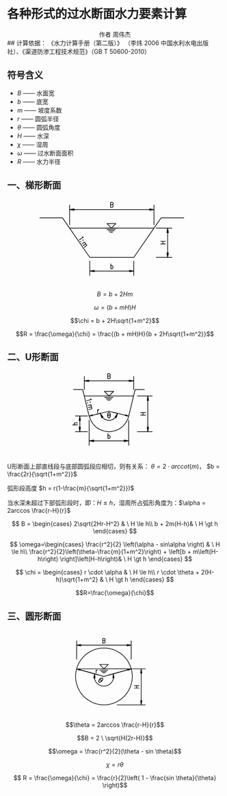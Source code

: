 # 各种形式的过水断面水力要素计算

<center class="author"> 作者 周伟杰 </center>
## 计算依据：
《水力计算手册（第二版）》 （李炜 2006 中国水利水电出版社）、《渠道防渗工程技术规范》（GB T 50600-2010）

## 符号含义
* $B$ —— 水面宽
* $b$ —— 底宽
* $m$ —— 坡度系数
* $r$ —— 圆弧半径
* $\theta$ —— 圆弧角度
* $H$ —— 水深
* $\chi$ —— 湿周
* $\omega$ —— 过水断面面积
* $R$ —— 水力半径

## 一、梯形断面

<center><svg xmlns="http://www.w3.org/2000/svg" width="389.899" height="200" viewBox="0 0 292.424 150"><g clip-path="url(#cp0)"><path stroke-width="1.090908" stroke-linecap="round" stroke-linejoin="round" fill="none" stroke="#000" d="M14.455 33.545h39.818l48 69.273H179.455l48-69.273h39.818M66.818 51.545H214.91M130.09 51.545h19.637M132.545 54h14.728M135 56.455h9.818M137.455 58.91h4.909M66.818 45.818V11.182M214.91 45.818V11.182M74.727 19.09h132.546"/><path d="M74.727 17.727v2.728l-7.909-1.364z"/><path stroke-width="1.090908" stroke-linecap="round" stroke-linejoin="round" fill="none" stroke="#000" d="M74.727 17.727v2.728l-7.909-1.364z"/><path d="M207.273 17.727v2.728l7.636-1.364z"/><path stroke-width="1.090908" stroke-linecap="round" stroke-linejoin="round" fill="none" stroke="#000" d="M207.273 17.727v2.728l7.636-1.364zM141.545 10.636l1.091.546.273.273.273.818v1.363l-.273.819-.273.272-1.09.546h-3V6.545h3l1.09.546.273.273.273.818V9l-.273.818-.273.546-1.09.272h-3M130.09 51.545h21.546M148.09 43.636h-15.817l7.909 7.91 7.909-7.91M218.727 102.818h27.818M218.727 51.545h27.818M238.91 94.91V59.454"/><path d="M237.545 94.91h2.728l-1.364 7.908z"/><path stroke-width="1.090908" stroke-linecap="round" stroke-linejoin="round" fill="none" stroke="#000" d="M237.545 94.91h2.728l-1.364 7.908z"/><path d="M237.545 59.455h2.728l-1.364-7.91z"/><path stroke-width="1.090908" stroke-linecap="round" stroke-linejoin="round" fill="none" stroke="#000" d="M237.545 59.455h2.728l-1.364-7.91zM235.09 79.364h-8.454M226.636 74.727h8.455M230.455 79.364v-4.637M102.273 109.364v25.09M179.455 109.364v25.09M110.182 126.818h61.636"/><path d="M110.182 125.455v2.454l-7.91-1.09z"/><path stroke-width="1.090908" stroke-linecap="round" stroke-linejoin="round" fill="none" stroke="#000" d="M110.182 125.455v2.454l-7.91-1.09z"/><path d="M171.818 125.455v2.454l7.637-1.09z"/><path stroke-width="1.090908" stroke-linecap="round" stroke-linejoin="round" fill="none" stroke="#000" d="M171.818 125.455v2.454l7.637-1.09zM139.09 122.727v-8.454M139.09 118.364l.546-.819.546-.272h1.09l.546.272.818.819.273 1.363v.818l-.273 1.091-.818.819-.545.272h-1.091l-.546-.272-.545-.819M88.636 67.09l.546.274h1.636l-7.09 4.909M90.818 72.273h-.545l-.273.545h.545l.273-.545M86.727 75h-.545v.545h.273l.272-.545M88.636 79.09l4.637-3M91.91 76.91h1.635l.546.272.545.818.273.818-.818 1.091-3.546 2.182M94.09 79.91h1.365l.818.272.545.818v.818l-.818.818-3.273 2.455"/></g></svg></center>

$$B = b + 2Hm$$

$$\omega = (b + mH)H$$

$$\chi = b + 2H\sqrt{1+m^2}$$

$$R = \frac{\omega}{\chi} = \frac{(b + mH)H}{b + 2H\sqrt{1+m^2}}$$

## 二、U形断面

<center><svg xmlns="http://www.w3.org/2000/svg" width="225" height="200" viewBox="0 0 168.75 150"><g clip-path="url(#cp0)"><path stroke-width="1.125" stroke-linecap="round" stroke-linejoin="bevel" fill="none" stroke="#000" d="M39.094 80.531l1.406 4.781 2.25 4.5 2.813 4.22 3.093 3.656 3.938 3.374 4.218 2.532 4.5 1.969 4.782 1.406 5.062.844h5.063l5.062-.844 4.781-1.406 4.5-1.97 4.22-2.53 3.937-3.375 3.094-3.657 2.812-4.219 2.25-4.5 1.406-4.78"/><path stroke-width="1.125" stroke-linecap="round" stroke-linejoin="round" fill="none" stroke="#000" d="M11.25 34.125h16.313l11.25 46.406M135.844 34.125H119.53l-11.25 46.406M117 45.375H30.375M63.563 45.375H83.25M66.094 47.906H81M68.625 50.438h9.844M70.875 52.688h5.063M63.563 45.375H85.5M81.844 37.219H65.53l8.156 8.156 8.157-8.156M58.219 75.75l-7.594 1.969M88.875 75.75l-7.594-1.687"/><path stroke-width="1.125" stroke-linecap="round" stroke-linejoin="bevel" fill="none" stroke="#000" d="M62.156 82.781l2.813 2.532L68.344 87l3.375.844h3.937L79.031 87l3.375-1.687 2.813-2.532"/><path d="M61.031 83.625l2.25-1.406-5.062-6.469z"/><path stroke-width="1.125" stroke-linecap="round" stroke-linejoin="bevel" fill="none" stroke="#000" d="M61.031 83.625l2.25-1.406-5.062-6.469z"/><path d="M84.094 82.219l2.25 1.406 2.531-7.875z"/><path stroke-width="1.125" stroke-linecap="round" stroke-linejoin="bevel" fill="none" stroke="#000" d="M84.094 82.219l2.25 1.406 2.531-7.875z"/><path stroke-width="1.125" stroke-linecap="round" stroke-linejoin="round" fill="none" stroke="#000" d="M73.688 83.906h-.563l-.281-.281-.563-.281L72 82.78l-.281-.281v-.563l-.281-.562-.282-.844v-3.094l.281-.843.282-.282v-.562l.562-.563.563-.843h.281l.562-.282.563.282.563.281.28.562.563.563v.562l.282.563.28.844V79.687l-.28.844v.844l-.282.562-.281.844-.562.563-.282.281-.281.281h-.562l-.844-.281-.563-.563L72 82.5l-.281-.844v-.562l-.281-.844v-1.688l.28-1.125v-1.125L72 75.75l.562-.844.563-.562.281-.282h.281l.563.282.563.281.28.562.282.563.281.562v1.407l.282.843v.563l-.282 1.125v.844l-.281.562-.281 1.125-.563.563-.281.562h-.562"/><path stroke-width="1.125" stroke-linecap="round" stroke-linejoin="round" fill="none" stroke="#000" d="M71.438 79.125l4.5-.562-4.5.843M30.375 34.406V11.063M117 34.406V11.063M38.25 18.938h70.875"/><path d="M38.25 17.531v2.532l-7.875-1.125z"/><path stroke-width="1.125" stroke-linecap="round" stroke-linejoin="round" fill="none" stroke="#000" d="M38.25 17.531v2.532l-7.875-1.125z"/><path d="M109.125 17.531v2.532L117 18.938z"/><path stroke-width="1.125" stroke-linecap="round" stroke-linejoin="round" fill="none" stroke="#000" d="M109.125 17.531v2.532L117 18.938zM74.25 10.5l1.125.281.281.281.281.844v1.406l-.28.844-.282.281L74.25 15h-2.813V6.281h2.813l1.125.282.281.562.281.844v.844l-.28.843-.282.282-1.125.562h-2.813M123.469 107.813h26.156M123.469 45.375h26.156M141.75 99.938V53.25"/><path d="M140.625 99.938h2.531l-1.406 7.874z"/><path stroke-width="1.125" stroke-linecap="round" stroke-linejoin="round" fill="none" stroke="#000" d="M140.625 99.938h2.531l-1.406 7.874z"/><path d="M140.625 53.25h2.531l-1.406-7.875z"/><path stroke-width="1.125" stroke-linecap="round" stroke-linejoin="round" fill="none" stroke="#000" d="M140.625 53.25h2.531l-1.406-7.875zM137.813 78.844h-8.72M129.094 74.344h8.719M133.313 78.844v-4.5M38.813 87.844v43.875M108.281 87.844v43.875M46.969 123.844h53.437"/><path d="M46.969 122.438v2.812l-8.156-1.406z"/><path stroke-width="1.125" stroke-linecap="round" stroke-linejoin="round" fill="none" stroke="#000" d="M46.969 122.438v2.812l-8.156-1.406z"/><path d="M100.406 122.438v2.812l7.875-1.406z"/><path stroke-width="1.125" stroke-linecap="round" stroke-linejoin="round" fill="none" stroke="#000" d="M100.406 122.438v2.812l7.875-1.406zM71.719 119.906v-8.719M71.719 115.406l.562-.844.844-.562h.844l.562.562.844.844.281 1.125v.844l-.281 1.125-.844.844-.562.562h-.844l-.844-.562-.562-.844"/><path d="M38.813 80.531l5.624-2.25L45 79.97z"/><path stroke-width="1.125" stroke-linecap="round" stroke-linejoin="round" fill="none" stroke="#000" d="M38.813 80.531l5.624-2.25L45 79.97zM44.719 79.125l28.968-7.031"/><path d="M108.281 80.531l-5.906-.562.281-1.688z"/><path stroke-width="1.125" stroke-linecap="round" stroke-linejoin="round" fill="none" stroke="#000" d="M108.281 80.531l-5.906-.562.281-1.688zM102.656 79.125l-28.969-7.031M53.719 75.188V69.28M53.719 71.813L54 70.686l.844-.843.562-.563h.844M41.063 50.438l.562.562 1.406.562-8.437 1.97M41.344 56.063l-.563-.282-.281.563.562.281.282-.562M36.563 57.188H36l-.281.28.281.282.562-.562M36.844 61.969l5.625-1.406M40.781 61.125l1.406.562.563.563.281.844-.281.844-1.125.562-3.937 1.125M41.625 64.5l1.406.844.563.281.281 1.125-.281.844-1.125.562L38.53 69M36 107.813H14.625M36 80.531H14.625M22.5 99.938V88.406"/><path d="M21.094 99.938h2.531l-1.125 7.874z"/><path stroke-width="1.125" stroke-linecap="round" stroke-linejoin="round" fill="none" stroke="#000" d="M21.094 99.938h2.531l-1.125 7.874z"/><path d="M21.094 88.406h2.531L22.5 80.531z"/><path stroke-width="1.125" stroke-linecap="round" stroke-linejoin="round" fill="none" stroke="#000" d="M21.094 88.406h2.531L22.5 80.531zM18.563 96h-8.72M14.344 96l-1.125-.844-.563-.844v-.843l.563-.844 1.125-.281h4.219"/></g></svg></center>

U形断面上部直线段与底部圆弧段应相切，则有关系：
$\theta = 2\cdot arccot(m)$，
$b = \frac{2r}{\sqrt{1+m^2}}$

弧形段高度 $h = r(1-\frac{m}{\sqrt{1+m^2}})$

当水深未超过下部弧形段时，即：$H \le h$，湿周所占弧形角度为：$\alpha = 2arccos \frac{r-H}{r}$

$$
B = \begin{cases} 
    2\sqrt{2Hr-H^2} & 
        \ H \le h\\
    b + 2m(H-h)& 
        \ H \gt h
\end{cases}
$$

 $$
\omega=\begin{cases} 
    \frac{r^2}{2} \left(\alpha - sin\alpha \right) & 
        \ H \le h\\
    \frac{r^2}{2}\left(\theta-\frac{m}{1+m^2}\right) + \left[b + m\left(H-h\right) \right]\left(H-h\right)& 
        \ H \gt h
\end{cases}
$$

$$
\chi = \begin{cases} 
    r \cdot \alpha &
        \ H \le h\\
    r \cdot \theta + 2(H-h)\sqrt{1+m^2} & 
        \ H \gt h
\end{cases}
$$

$$R=\frac{\omega}{\chi}$$

## 三、圆形断面

<center><svg xmlns="http://www.w3.org/2000/svg" width="221.569" height="200" viewBox="0 0 166.176 150"><g clip-path="url(#cp0)"><path stroke-width="1.0588248" stroke-linecap="round" stroke-linejoin="bevel" fill="none" stroke="#000" d="M64.059 32.735L58.235 33l-5.559 1.059-5.558 1.588-5.294 2.382-5.03 2.912-4.765 3.441-4.235 3.97-3.706 4.5-3.176 4.766-2.647 5.294-1.853 5.294-1.324 5.559-.794 5.823v5.824l.794 5.823 1.324 5.56 1.853 5.293 2.647 5.294 3.176 4.765 3.706 4.5 4.235 3.97 4.765 3.442 5.03 2.912 5.294 2.382 5.558 1.588 5.56 1.059 5.823.265 5.823-.265 5.56-1.059L81 129.353l5.294-2.382 5.03-2.912 4.764-3.441 4.236-3.97 3.705-4.5 3.177-4.766 2.647-5.294 1.853-5.294 1.323-5.559.795-5.823v-5.824l-.795-5.823-1.323-5.56-1.853-5.293-2.647-5.294-3.177-4.765-3.705-4.5-4.236-3.97-4.764-3.442-5.03-2.912L81 35.647l-5.559-1.588L69.882 33l-5.823-.265"/><path stroke-width="1.0588248" stroke-linecap="round" stroke-linejoin="round" fill="none" stroke="#000" d="M111.97 69.265H16.148M54.53 69.265h18.794M56.912 71.647h14.03M59.294 74.03h9.265M61.676 76.147h4.5M54.794 69.265h20.647M71.735 61.588H56.647l7.412 7.677 7.676-7.677M16.147 69.265l38.647 10.588M111.97 69.265L73.325 79.853"/><path stroke-width="1.0588248" stroke-linecap="round" stroke-linejoin="bevel" fill="none" stroke="#000" d="M47.382 85.412l.794 3.176 1.589 3.177 2.117 2.647 2.647 2.117 2.912 1.589 3.177 1.058 3.44.265 3.442-.265 3.176-1.058 2.912-1.589 2.647-2.117 2.118-2.647 1.588-3.177.794-3.176"/><path d="M46.059 85.412h2.647L47.647 78z"/><path stroke-width="1.0588248" stroke-linecap="round" stroke-linejoin="bevel" fill="none" stroke="#000" d="M46.059 85.412h2.647L47.647 78z"/><path d="M79.676 85.412h2.383L80.47 78z"/><path stroke-width="1.0588248" stroke-linecap="round" stroke-linejoin="bevel" fill="none" stroke="#000" d="M79.676 85.412h2.383L80.47 78z"/><path stroke-width="1.0588248" stroke-linecap="round" stroke-linejoin="round" fill="none" stroke="#000" d="M55.324 92.559l-.265-.265v-.53l-.265-.529.265-.53v-.529l.265-.529v-.53l.529-.529.265-.53.264-.264.265-.53.53-.529.529-.53.53-.264.529-.265.53-.264h.529l.794-.265.53.265.264.264.264.265.265.794v1.06l-.265.529-.264.529-.265.794-.53.265-.529.794-.264.53-.53.264-.53.53-.793.264-.53.265-.794.265h-.794l-.53-.265-.264-.794v-.794l.265-.53v-.53l.529-.793.265-.53.53-.53.528-.793.795-.794.794-.53.53-.265.793-.264h1.588l.265.53v.793l-.265.53v.53l-.264.529-.265.529-.265.53-.53.529-.528.53-.53.793-.53.265-.793.53-.795.529-.794.265h-.53l-.528-.265"/><path stroke-width="1.0588248" stroke-linecap="round" stroke-linejoin="round" fill="none" stroke="#000" d="M60.353 89.912l-3.706-2.118 3.706 2.382M16.147 52.324v-32.03M111.97 52.324v-32.03M23.559 27.706h81"/><path d="M23.559 26.647v2.382l-7.412-1.323z"/><path stroke-width="1.0588248" stroke-linecap="round" stroke-linejoin="round" fill="none" stroke="#000" d="M23.559 26.647v2.382l-7.412-1.323z"/><path d="M104.559 26.647v2.382l7.412-1.323z"/><path stroke-width="1.0588248" stroke-linecap="round" stroke-linejoin="round" fill="none" stroke="#000" d="M104.559 26.647v2.382l7.412-1.323zM64.853 19.765l.794.53.265.264.264.794v1.059l-.264.794-.265.53-.794.264H61.94v-7.941h2.912l.794.265.265.264.264.794v.794l-.264.795-.265.529-.794.265H61.94M87.088 132.265h49.765M64.059 69.265h72.794M129.441 124.853V76.676"/><path d="M128.382 124.853h2.383l-1.324 7.412z"/><path stroke-width="1.0588248" stroke-linecap="round" stroke-linejoin="round" fill="none" stroke="#000" d="M128.382 124.853h2.383l-1.324 7.412z"/><path d="M128.382 76.676h2.383l-1.324-7.411z"/><path stroke-width="1.0588248" stroke-linecap="round" stroke-linejoin="round" fill="none" stroke="#000" d="M128.382 76.676h2.383l-1.324-7.411zM125.735 102.882h-8.206M117.53 98.647h8.205M121.5 102.882v-4.235M64.059 82.5l41.823-11.647"/><path d="M105.618 70.059l6.353-.794-5.824 2.647z"/><path stroke-width="1.0588248" stroke-linecap="round" stroke-linejoin="round" fill="none" stroke="#000" d="M105.618 70.059l6.353-.794-5.824 2.647zM64.059 82.5L22.235 70.853"/><path d="M21.97 71.912l-5.823-2.647 6.353.794z"/><path stroke-width="1.0588248" stroke-linecap="round" stroke-linejoin="round" fill="none" stroke="#000" d="M21.97 71.912l-5.823-2.647 6.353.794zM50.294 76.676v-5.294M50.294 73.765l.265-1.324.53-.794.793-.265h.794"/></g></svg></center>

$$\theta = 2arccos \frac{r-H}{r}$$

$$B = 2 \ \sqrt{H(2r-H)}$$

$$\omega = \frac{r^2}{2}(\theta - sin \theta)$$

$$\chi = r \theta$$

$$ R = \frac{\omega}{\chi} = \frac{r}{2}\left( 1 - \frac{sin \theta}{\theta} \right)$$